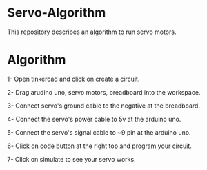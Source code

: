 # Servo-Algorithm
This repository describes an algorithm to run servo motors.

# Algorithm 

1- Open tinkercad and click on create a circuit.

2- Drag arudino uno, servo motors, breadboard into the workspace.

3- Connect servo's ground cable to the negative at the breadboard.

4- Connect the servo's power cable to 5v at the arduino uno.

5- Connect the servo's signal cable to ~9 pin at the arduino uno.

6- Click on code button at the right top and program your circuit.

7- Click on simulate to see your servo works.
